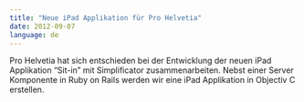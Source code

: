 ```yaml
---
title: "Neue iPad Applikation für Pro Helvetia"
date: 2012-09-07
language: de
---
```


Pro Helvetia hat sich entschieden bei der Entwicklung der neuen iPad Applikation “Sit-in” mit Simplificator zusammenarbeiten. Nebst einer Server Komponente in Ruby on Rails werden wir eine iPad Applikation in Objectiv C erstellen.
